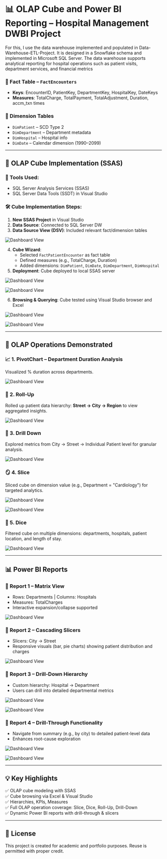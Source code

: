 # 📊 OLAP Cube and Power BI Reporting – Hospital Management DWBI Project

For this, I use the data warehouse implemented and populated in Data-Warehouse-ETL-Project. It is designed in a Snowflake schema and implemented in Microsoft SQL Server. The data warehouse supports analytical reporting for hospital operations such as patient visits, department services, and financial metrics

### 🧾 Fact Table – `FactEncounters`
- **Keys**: EncounterID, PatientKey, DepartmentKey, HospitalKey, DateKeys
- **Measures**: TotalCharge, TotalPayment, TotalAdjustment, Duration, accm_txn times

### 📘 Dimension Tables
- `DimPatient` – SCD Type 2
- `DimDepartment` – Department metadata
- `DimHospital` – Hospital info
- `DimDate` – Calendar dimension (1990–2099)

---

## 🧮 OLAP Cube Implementation (SSAS)

### 🔧 Tools Used:
- SQL Server Analysis Services (SSAS)
- SQL Server Data Tools (SSDT) in Visual Studio

### 🛠️ Cube Implementation Steps:
1. **New SSAS Project** in Visual Studio
2. **Data Source**: Connected to SQL Server DW
3. **Data Source View (DSV)**: Included relevant fact/dimension tables

![Dashboard View](Screenshots/DSV.png)
 
4. **Cube Wizard**:
   - Selected `FactPatientEncounter` as fact table
   - Defined measures (e.g., TotalCharge, Duration)
   - Added dimensions: `DimPatient`, `DimDate`, `DimDepartment`, `DimHospital`
5. **Deployment**: Cube deployed to local SSAS server

  ![Dashboard View](Screenshots/cube.png)

  ![Dashboard View](Screenshots/deploy_cube.png)

6. **Browsing & Querying**: Cube tested using Visual Studio browser and Excel

![Dashboard View](Screenshots/Hierarchy.png)

![Dashboard View](Screenshots/KPI2.png)

---

## 🧪 OLAP Operations Demonstrated

### 📈 1. PivotChart – Department Duration Analysis
Visualized % duration across departments.  

![Dashboard View](Screenshots/pivot.png)

### 🧮 2. Roll-Up
Rolled up patient data hierarchy: **Street → City → Region** to view aggregated insights.

![Dashboard View](Screenshots/roll-up.png)

### 🔎 3. Drill Down
Explored metrics from City → Street → Individual Patient level for granular analysis.

![Dashboard View](Screenshots/drill-down.png)

### 🪞 4. Slice
Sliced cube on dimension value (e.g., Department = "Cardiology") for targeted analytics.

![Dashboard View](Screenshots/slice_1.png)

![Dashboard View](Screenshots/slice_2.png)

### 🎲 5. Dice
Filtered cube on multiple dimensions: departments, hospitals, patient location, and length of stay.

![Dashboard View](Screenshots/dice.png)

---

## 📊 Power BI Reports

### 📌 Report 1 – Matrix View
- Rows: Departments | Columns: Hospitals
- Measures: TotalCharges
- Interactive expansion/collapse supported

![Dashboard View](Screenshots/report.png)

### 📌 Report 2 – Cascading Slicers
- Slicers: City → Street
- Responsive visuals (bar, pie charts) showing patient distribution and charges

![Dashboard View](Screenshots/report1.png)

### 📌 Report 3 – Drill-Down Hierarchy
- Custom hierarchy: Hospital → Department
- Users can drill into detailed departmental metrics

![Dashboard View](Screenshots/report3.1.png)

![Dashboard View](Screenshots/report3.2.png)

### 📌 Report 4 – Drill-Through Functionality
- Navigate from summary (e.g., by city) to detailed patient-level data
- Enhances root-cause exploration

![Dashboard View](Screenshots/report4.1.png)

![Dashboard View](Screenshots/report4.2.png)

---

## 💡 Key Highlights

✅ OLAP cube modeling with SSAS  
✅ Cube browsing via Excel & Visual Studio  
✅ Hierarchies, KPIs, Measures  
✅ Full OLAP operation coverage: Slice, Dice, Roll-Up, Drill-Down  
✅ Dynamic Power BI reports with drill-through & slicers

---

## 📜 License

This project is created for academic and portfolio purposes. Reuse is permitted with proper credit.

